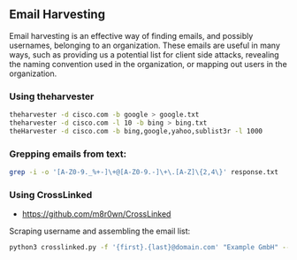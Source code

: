 ## Email Harvesting

Email harvesting is an effective way of finding emails, and possibly usernames, belonging to an organization. 
These emails are useful in many ways, such as providing us a potential list for client side attacks, revealing the naming convention used in the organization, or mapping out users in the organization.

### Using theharvester

```bash
theharvester -d cisco.com -b google > google.txt
theharvester -d cisco.com -l 10 -b bing > bing.txt
theHarvester -d cisco.com -b bing,google,yahoo,sublist3r -l 1000
```

### Grepping emails from text:

```bash
grep -i -o '[A-Z0-9._%+-]\+@[A-Z0-9.-]\+\.[A-Z]\{2,4\}' response.txt
```

### Using CrossLinked

- https://github.com/m8r0wn/CrossLinked

Scraping username and assembling the email list:

```bash
python3 crosslinked.py -f '{first}.{last}@domain.com' "Example GmbH" --safe
```

